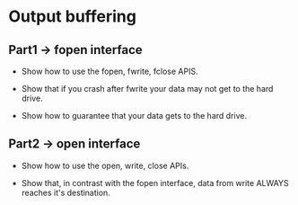 # Output buffering

## Part1 -> fopen interface

* Show how to use the fopen, fwrite, fclose APIS.

* Show that if you crash after fwrite your data may not get to the hard drive.

* Show how to guarantee that your data gets to the hard drive.

## Part2 -> open interface

* Show how to use the open, write, close APIs.

* Show that, in contrast with the fopen interface, data from write ALWAYS
reaches it's destination.
